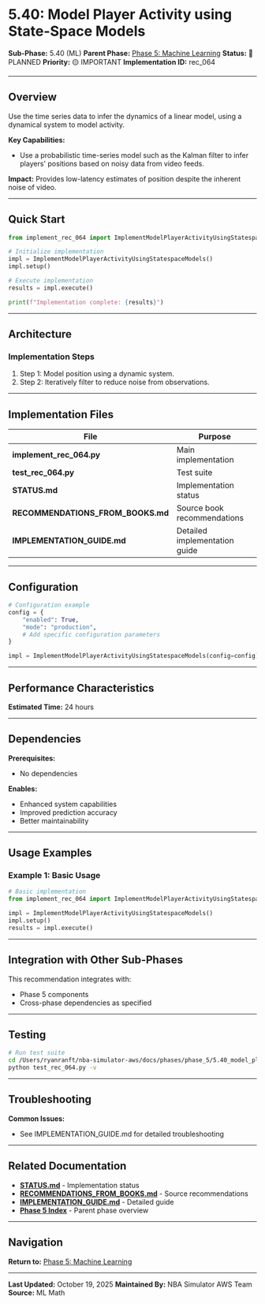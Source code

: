 # 5.40: Model Player Activity using State-Space Models

**Sub-Phase:** 5.40 (ML)
**Parent Phase:** [Phase 5: Machine Learning](../PHASE_5_INDEX.md)
**Status:** 🔵 PLANNED
**Priority:** 🟡 IMPORTANT
**Implementation ID:** rec_064

---

## Overview

Use the time series data to infer the dynamics of a linear model, using a dynamical system to model activity.

**Key Capabilities:**
- Use a probabilistic time-series model such as the Kalman filter to infer players' positions based on noisy data from video feeds.

**Impact:**
Provides low-latency estimates of position despite the inherent noise of video.

---

## Quick Start

```python
from implement_rec_064 import ImplementModelPlayerActivityUsingStatespaceModels

# Initialize implementation
impl = ImplementModelPlayerActivityUsingStatespaceModels()
impl.setup()

# Execute implementation
results = impl.execute()

print(f"Implementation complete: {results}")
```

---

## Architecture

### Implementation Steps

1. Step 1: Model position using a dynamic system.
2. Step 2: Iteratively filter to reduce noise from observations.

---

## Implementation Files

| File | Purpose |
|------|---------|
| **implement_rec_064.py** | Main implementation |
| **test_rec_064.py** | Test suite |
| **STATUS.md** | Implementation status |
| **RECOMMENDATIONS_FROM_BOOKS.md** | Source book recommendations |
| **IMPLEMENTATION_GUIDE.md** | Detailed implementation guide |

---

## Configuration

```python
# Configuration example
config = {
    "enabled": True,
    "mode": "production",
    # Add specific configuration parameters
}

impl = ImplementModelPlayerActivityUsingStatespaceModels(config=config)
```

---

## Performance Characteristics

**Estimated Time:** 24 hours

---

## Dependencies

**Prerequisites:**
- No dependencies

**Enables:**
- Enhanced system capabilities
- Improved prediction accuracy
- Better maintainability

---

## Usage Examples

### Example 1: Basic Usage

```python
# Basic implementation
from implement_rec_064 import ImplementModelPlayerActivityUsingStatespaceModels

impl = ImplementModelPlayerActivityUsingStatespaceModels()
impl.setup()
results = impl.execute()
```

---

## Integration with Other Sub-Phases

This recommendation integrates with:
- Phase 5 components
- Cross-phase dependencies as specified

---

## Testing

```bash
# Run test suite
cd /Users/ryanranft/nba-simulator-aws/docs/phases/phase_5/5.40_model_player_activity_using_state-space_models
python test_rec_064.py -v
```

---

## Troubleshooting

**Common Issues:**
- See IMPLEMENTATION_GUIDE.md for detailed troubleshooting

---

## Related Documentation

- **[STATUS.md](STATUS.md)** - Implementation status
- **[RECOMMENDATIONS_FROM_BOOKS.md](RECOMMENDATIONS_FROM_BOOKS.md)** - Source recommendations
- **[IMPLEMENTATION_GUIDE.md](IMPLEMENTATION_GUIDE.md)** - Detailed guide
- **[Phase 5 Index](../PHASE_5_INDEX.md)** - Parent phase overview

---

## Navigation

**Return to:** [Phase 5: Machine Learning](../PHASE_5_INDEX.md)

---

**Last Updated:** October 19, 2025
**Maintained By:** NBA Simulator AWS Team
**Source:** ML Math
